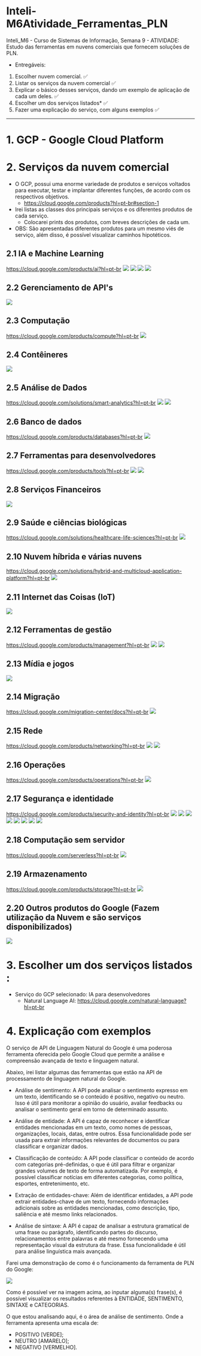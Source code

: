 # Inteli-M6Atividade_Ferramentas_PLN
Inteli_M6 - Curso de Sistemas de Informação, Semana 9 - ATIVIDADE: Estudo das ferramentas em nuvens comerciais que fornecem soluções de PLN.

- Entregáveis:

1. Escolher nuvem comercial. ✅
2. Listar os serviços da nuvem comercial ✅
3. Explicar o básico desses serviços, dando um exemplo de aplicação de cada um deles. ✅
4. Escolher um dos serviços listados* ✅
5. Fazer uma explicação do serviço, com alguns exemplos ✅

---

# 1. GCP - Google Cloud Platform

# 2. Serviços da nuvem comercial
- O GCP, possui uma enorme variedade de produtos e serviços voltados para executar, testar e implantar diferentes funções, de acordo com os respectivos objetivos.
  - https://cloud.google.com/products?hl=pt-br#section-1
- Irei listas as classes dos principais serviços e os diferentes produtos de cada serviço.
  - Colocarei prints dos produtos, com breves descrições de cada um.
- OBS: São apresentadas diferentes produtos para um mesmo viés de serviço, além disso, é possível visualizar caminhos hipotéticos.

## 2.1 IA e Machine Learning
https://cloud.google.com/products/ai?hl=pt-br
<img src= "https://github.com/Rezende00/Inteli-M6Atividade_Ferramentas_PLN/blob/main/img/2.1.1.png">
<img src= "https://github.com/Rezende00/Inteli-M6Atividade_Ferramentas_PLN/blob/main/img/2.1.2.png">
<img src= "https://github.com/Rezende00/Inteli-M6Atividade_Ferramentas_PLN/blob/main/img/2.1.3.png">
<img src= "https://github.com/Rezende00/Inteli-M6Atividade_Ferramentas_PLN/blob/main/img/2.1.4.png">

## 2.2 Gerenciamento de API's
<img src= "https://github.com/Rezende00/Inteli-M6Atividade_Ferramentas_PLN/blob/main/img/2.2.png">

## 2.3 Computação
https://cloud.google.com/products/compute?hl=pt-br
<img src= "https://github.com/Rezende00/Inteli-M6Atividade_Ferramentas_PLN/blob/main/img/2.3.png">

## 2.4 Contêineres
<img src= "https://github.com/Rezende00/Inteli-M6Atividade_Ferramentas_PLN/blob/main/img/2.4.png">

## 2.5 Análise de Dados
https://cloud.google.com/solutions/smart-analytics?hl=pt-br
<img src= "https://github.com/Rezende00/Inteli-M6Atividade_Ferramentas_PLN/blob/main/img/2.5.1.png">
<img src= "https://github.com/Rezende00/Inteli-M6Atividade_Ferramentas_PLN/blob/main/img/2.5.2.png">

## 2.6 Banco de dados
https://cloud.google.com/products/databases?hl=pt-br
<img src= "https://github.com/Rezende00/Inteli-M6Atividade_Ferramentas_PLN/blob/main/img/2.6.png">

## 2.7 Ferramentas para desenvolvedores
https://cloud.google.com/products/tools?hl=pt-br
<img src= "https://github.com/Rezende00/Inteli-M6Atividade_Ferramentas_PLN/blob/main/img/2.7.1.png">
<img src= "https://github.com/Rezende00/Inteli-M6Atividade_Ferramentas_PLN/blob/main/img/2.7.2.png">

## 2.8 Serviços Financeiros
<img src= "https://github.com/Rezende00/Inteli-M6Atividade_Ferramentas_PLN/blob/main/img/2.8.png">

## 2.9 Saúde e ciências biológicas
https://cloud.google.com/solutions/healthcare-life-sciences?hl=pt-br
<img src= "https://github.com/Rezende00/Inteli-M6Atividade_Ferramentas_PLN/blob/main/img/2.9.png">

## 2.10 Nuvem híbrida e várias nuvens
https://cloud.google.com/solutions/hybrid-and-multicloud-application-platform?hl=pt-br
<img src= "https://github.com/Rezende00/Inteli-M6Atividade_Ferramentas_PLN/blob/main/img/2.10.png">

## 2.11 Internet das Coisas (IoT)
<img src= "https://github.com/Rezende00/Inteli-M6Atividade_Ferramentas_PLN/blob/main/img/2.11.png">

## 2.12 Ferramentas de gestão
https://cloud.google.com/products/management?hl=pt-br
<img src= "https://github.com/Rezende00/Inteli-M6Atividade_Ferramentas_PLN/blob/main/img/2.12.1.png">
<img src= "https://github.com/Rezende00/Inteli-M6Atividade_Ferramentas_PLN/blob/main/img/2.12.2.png">

## 2.13 Mídia e jogos
<img src= "https://github.com/Rezende00/Inteli-M6Atividade_Ferramentas_PLN/blob/main/img/2.13.png">

## 2.14 Migração
https://cloud.google.com/migration-center/docs?hl=pt-br
<img src= "https://github.com/Rezende00/Inteli-M6Atividade_Ferramentas_PLN/blob/main/img/2.14.png">

## 2.15 Rede
https://cloud.google.com/products/networking?hl=pt-br
<img src= "https://github.com/Rezende00/Inteli-M6Atividade_Ferramentas_PLN/blob/main/img/2.15.1.png">
<img src= "https://github.com/Rezende00/Inteli-M6Atividade_Ferramentas_PLN/blob/main/img/2.15.2.png">

## 2.16 Operações
https://cloud.google.com/products/operations?hl=pt-br
<img src= "https://github.com/Rezende00/Inteli-M6Atividade_Ferramentas_PLN/blob/main/img/2.16.png">

## 2.17 Segurança e identidade
https://cloud.google.com/products/security-and-identity?hl=pt-br
<img src= "https://github.com/Rezende00/Inteli-M6Atividade_Ferramentas_PLN/blob/main/img/2.17.1.png">
<img src= "https://github.com/Rezende00/Inteli-M6Atividade_Ferramentas_PLN/blob/main/img/2.17.2.png">
<img src= "https://github.com/Rezende00/Inteli-M6Atividade_Ferramentas_PLN/blob/main/img/2.17.3.png">
<img src= "https://github.com/Rezende00/Inteli-M6Atividade_Ferramentas_PLN/blob/main/img/2.17.4.png">
<img src= "https://github.com/Rezende00/Inteli-M6Atividade_Ferramentas_PLN/blob/main/img/2.17.5.png">
<img src= "https://github.com/Rezende00/Inteli-M6Atividade_Ferramentas_PLN/blob/main/img/2.17.6.png">
<img src= "https://github.com/Rezende00/Inteli-M6Atividade_Ferramentas_PLN/blob/main/img/2.17.7.png">
<img src= "https://github.com/Rezende00/Inteli-M6Atividade_Ferramentas_PLN/blob/main/img/2.17.8.png">

## 2.18 Computação sem servidor
https://cloud.google.com/serverless?hl=pt-br
<img src= "https://github.com/Rezende00/Inteli-M6Atividade_Ferramentas_PLN/blob/main/img/2.18.png">

## 2.19 Armazenamento
https://cloud.google.com/products/storage?hl=pt-br
<img src= "https://github.com/Rezende00/Inteli-M6Atividade_Ferramentas_PLN/blob/main/img/2.19.png">

## 2.20 Outros produtos do Google (Fazem utilização da Nuvem e são serviços disponibilizados)
<img src= "https://github.com/Rezende00/Inteli-M6Atividade_Ferramentas_PLN/blob/main/img/2.20.png">

# 3. Escolher um dos serviços listados :
- Serviço do GCP selecionado: IA para desenvolvedores
  - Natural Language AI: https://cloud.google.com/natural-language?hl=pt-br

# 4. Explicação com exemplos
O serviço de API de Linguagem Natural do Google é uma poderosa ferramenta oferecida pelo Google Cloud que permite a análise e compreensão avançada de texto e linguagem natural.<br>

Abaixo, irei listar algumas das ferramentas que estão na API de processamento de linguagem natural do Google.<br>

- Análise de sentimento: A API pode analisar o sentimento expresso em um texto, identificando se o conteúdo é positivo, negativo ou neutro. Isso é útil para monitorar a opinião do usuário, avaliar feedbacks ou analisar o sentimento geral em torno de determinado assunto.

- Análise de entidade: A API é capaz de reconhecer e identificar entidades mencionadas em um texto, como nomes de pessoas, organizações, locais, datas, entre outros. Essa funcionalidade pode ser usada para extrair informações relevantes de documentos ou para classificar e organizar dados.

- Classificação de conteúdo: A API pode classificar o conteúdo de acordo com categorias pré-definidas, o que é útil para filtrar e organizar grandes volumes de texto de forma automatizada. Por exemplo, é possível classificar notícias em diferentes categorias, como política, esportes, entretenimento, etc.

- Extração de entidades-chave: Além de identificar entidades, a API pode extrair entidades-chave de um texto, fornecendo informações adicionais sobre as entidades mencionadas, como descrição, tipo, saliência e até mesmo links relacionados.

- Análise de sintaxe: A API é capaz de analisar a estrutura gramatical de uma frase ou parágrafo, identificando partes do discurso, relacionamentos entre palavras e até mesmo fornecendo uma representação visual da estrutura da frase. Essa funcionalidade é útil para análise linguística mais avançada.
 
Farei uma demonstração de como é o funcionamento da ferramenta de PLN do Google:

<img src= "https://github.com/Rezende00/Inteli-M6Atividade_Ferramentas_PLN/blob/main/img/4.png">

Como é possível ver na imagem acima, ao inputar alguma(s) frase(s), é possível visualizar os resultados referentes à ENTIDADE, SENTIMENTO, SINTAXE e CATEGORIAS.<br> 

O que estou analisando aqui, é o área de análise de sentimento. Onde a ferramenta apresenta uma escala de: 
- POSITIVO [VERDE];
- NEUTRO [AMARELO]; 
- NEGATIVO [VERMELHO].
